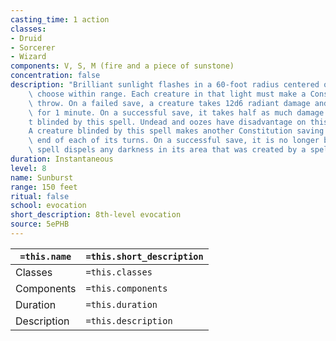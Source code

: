 ```yaml
---
casting_time: 1 action
classes:
- Druid
- Sorcerer
- Wizard
components: V, S, M (fire and a piece of sunstone)
concentration: false
description: "Brilliant sunlight flashes in a 60-foot radius centered on a point you\
    \ choose within range. Each creature in that light must make a Constitution saving\
    \ throw. On a failed save, a creature takes 12d6 radiant damage and is blinded\
    \ for 1 minute. On a successful save, it takes half as much damage and isn\u2019\
    t blinded by this spell. Undead and oozes have disadvantage on this saving throw.\n\
    A creature blinded by this spell makes another Constitution saving throw at the\
    \ end of each of its turns. On a successful save, it is no longer blinded.\nThis\
    \ spell dispels any darkness in its area that was created by a spell."
duration: Instantaneous
level: 8
name: Sunburst
range: 150 feet
ritual: false
school: evocation
short_description: 8th-level evocation
source: 5ePHB
---
```


| `=this.name` | `=this.short_description` |
| ------------ | ------------------------- |
| Classes      | `=this.classes`           |
| Components   | `=this.components`        |
| Duration     | `=this.duration`          |
| Description  | `=this.description`       |